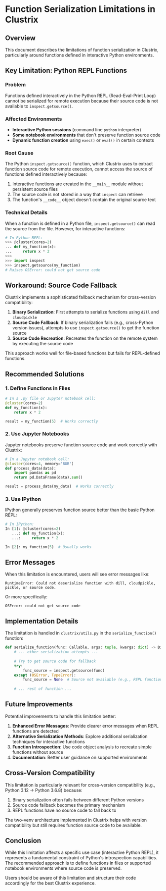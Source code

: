 # Function Serialization Limitations in Clustrix

## Overview

This document describes the limitations of function serialization in Clustrix, particularly around functions defined in interactive Python environments.

## Key Limitation: Python REPL Functions

### Problem

Functions defined interactively in the Python REPL (Read-Eval-Print Loop) cannot be serialized for remote execution because their source code is not available to `inspect.getsource()`.

### Affected Environments

- **Interactive Python sessions** (command line `python` interpreter)
- **Some notebook environments** that don't preserve function source code
- **Dynamic function creation** using `exec()` or `eval()` in certain contexts

### Root Cause

The Python `inspect.getsource()` function, which Clustrix uses to extract function source code for remote execution, cannot access the source of functions defined interactively because:

1. Interactive functions are created in the `__main__` module without persistent source files
2. The source code is not stored in a way that `inspect` can retrieve
3. The function's `__code__` object doesn't contain the original source text

### Technical Details

When a function is defined in a Python file, `inspect.getsource()` can read the source from the file. However, for interactive functions:

```python
# In Python REPL:
>>> @cluster(cores=2)
... def my_function(x):
...     return x * 2
>>> 
>>> import inspect
>>> inspect.getsource(my_function)
# Raises OSError: could not get source code
```

## Workaround: Source Code Fallback

Clustrix implements a sophisticated fallback mechanism for cross-version compatibility:

1. **Binary Serialization**: First attempts to serialize functions using `dill` and `cloudpickle`
2. **Source Code Fallback**: If binary serialization fails (e.g., cross-Python version issues), attempts to use `inspect.getsource()` to get the function source
3. **Source Code Recreation**: Recreates the function on the remote system by executing the source code

This approach works well for file-based functions but fails for REPL-defined functions.

## Recommended Solutions

### 1. Define Functions in Files

```python
# In a .py file or Jupyter notebook cell:
@cluster(cores=2)
def my_function(x):
    return x * 2

result = my_function(5)  # Works correctly
```

### 2. Use Jupyter Notebooks

Jupyter notebooks preserve function source code and work correctly with Clustrix:

```python
# In a Jupyter notebook cell:
@cluster(cores=4, memory='8GB')
def process_data(data):
    import pandas as pd
    return pd.DataFrame(data).sum()

result = process_data(my_data)  # Works correctly
```

### 3. Use IPython

IPython generally preserves function source better than the basic Python REPL:

```python
# In IPython:
In [1]: @cluster(cores=2)
   ...: def my_function(x):
   ...:     return x * 2

In [2]: my_function(5)  # Usually works
```

## Error Messages

When this limitation is encountered, users will see error messages like:

```
RuntimeError: Could not deserialize function with dill, cloudpickle, pickle, or source code.
```

Or more specifically:

```
OSError: could not get source code
```

## Implementation Details

The limitation is handled in `clustrix/utils.py` in the `serialize_function()` function:

```python
def serialize_function(func: Callable, args: tuple, kwargs: dict) -> Dict[str, Any]:
    # ... other serialization attempts ...
    
    # Try to get source code for fallback
    try:
        func_source = inspect.getsource(func)
    except (OSError, TypeError):
        func_source = None  # Source not available (e.g., REPL functions)
    
    # ... rest of function ...
```

## Future Improvements

Potential improvements to handle this limitation better:

1. **Enhanced Error Messages**: Provide clearer error messages when REPL functions are detected
2. **Alternative Serialization Methods**: Explore additional serialization techniques for interactive functions
3. **Function Introspection**: Use code object analysis to recreate simple functions without source
4. **Documentation**: Better user guidance on supported environments

## Cross-Version Compatibility

This limitation is particularly relevant for cross-version compatibility (e.g., Python 3.12 → Python 3.6.8) because:

1. Binary serialization often fails between different Python versions
2. Source code fallback becomes the primary mechanism
3. REPL functions have no source code to fall back to

The two-venv architecture implemented in Clustrix helps with version compatibility but still requires function source code to be available.

## Conclusion

While this limitation affects a specific use case (interactive Python REPL), it represents a fundamental constraint of Python's introspection capabilities. The recommended approach is to define functions in files or supported notebook environments where source code is preserved.

Users should be aware of this limitation and structure their code accordingly for the best Clustrix experience.